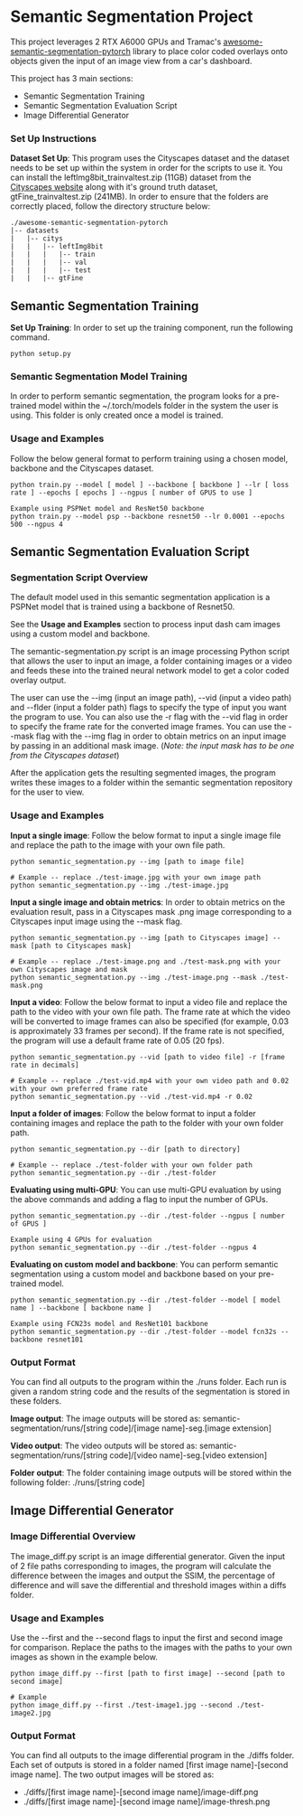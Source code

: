 # Semantic Segmentation Project

This project leverages 2 RTX A6000 GPUs and Tramac's [awesome-semantic-segmentation-pytorch](https://github.com/Tramac/awesome-semantic-segmentation-pytorch) library to place color coded overlays onto objects given the input of an image view from a car's dashboard.

This project has 3 main sections:
* Semantic Segmentation Training
* Semantic Segmentation Evaluation Script
* Image Differential Generator

### Set Up Instructions
**Dataset Set Up**: This program uses the Cityscapes dataset and the dataset needs to be set up within the system in order for the scripts to use it. You can install the leftImg8bit_trainvaltest.zip (11GB) dataset from the [Cityscapes website](https://www.cityscapes-dataset.com/login/) along with it's ground truth dataset, gtFine_trainvaltest.zip (241MB). In order to ensure that the folders are correctly placed, follow the directory structure below:
```
./awesome-semantic-segmentation-pytorch
|-- datasets
|   |-- citys
|   |   |-- leftImg8bit
|   |   |   |-- train
|   |   |   |-- val
|   |   |   |-- test
|   |   |-- gtFine
```

## Semantic Segmentation Training
**Set Up Training**: In order to set up the training component, run the following command.
```
python setup.py
```
### Semantic Segmentation Model Training

In order to perform semantic segmentation, the program looks for a pre-trained model within the ~/.torch/models folder
in the system the user is using. This folder is only created once a model is trained.

### Usage and Examples

Follow the below general format to perform training using a chosen model, backbone and the Cityscapes dataset.
```
python train.py --model [ model ] --backbone [ backbone ] --lr [ loss rate ] --epochs [ epochs ] --ngpus [ number of GPUS to use ]

Example using PSPNet model and ResNet50 backbone
python train.py --model psp --backbone resnet50 --lr 0.0001 --epochs 500 --ngpus 4
```

## Semantic Segmentation Evaluation Script

### Segmentation Script Overview

The default model used in this semantic segmentation application is a PSPNet model that is trained using a backbone of Resnet50.

See the **Usage and Examples** section to process input dash cam images using a custom model and backbone.

The semantic-segmentation.py script is an image processing Python script that allows the user to input an image, a folder containing images or a video and feeds these into the trained neural network model to get a color coded overlay output. 

The user can use the --img (input an image path), --vid (input a video path) and --flder (input a folder path) flags to specify the type of input you want the program to use. You can also use the -r flag with the --vid flag in order to specify the frame rate for the converted image frames. You can use the --mask flag with the --img flag in order to obtain metrics on an input image by passing in an additional mask image. (*Note: the input mask has to be one from the Cityscapes dataset*)

After the application gets the resulting segmented images, the program writes these images to a folder within the semantic segmentation repository for the user to view. 

### Usage and Examples

**Input a single image**:
Follow the below format to input a single image file and replace the path to the image with your own
file path.
```
python semantic_segmentation.py --img [path to image file]

# Example -- replace ./test-image.jpg with your own image path
python semantic_segmentation.py --img ./test-image.jpg
```

**Input a single image and obtain metrics**:
In order to obtain metrics on the evaluation result, pass in a Cityscapes mask .png image corresponding to a Cityscapes input image using the --mask flag.
```
python semantic_segmentation.py --img [path to Cityscapes image] --mask [path to Cityscapes mask]

# Example -- replace ./test-image.png and ./test-mask.png with your own Cityscapes image and mask
python semantic_segmentation.py --img ./test-image.png --mask ./test-mask.png
```

**Input a video**:
Follow the below format to input a video file and replace the path to the video with your own file path.
The frame rate at which the video will be converted to image frames can also be specified (for example, 0.03 is approximately 33 frames per second). If the frame rate is not specified, the program will use a default frame rate of 0.05 (20 fps).
```
python semantic_segmentation.py --vid [path to video file] -r [frame rate in decimals]

# Example -- replace ./test-vid.mp4 with your own video path and 0.02 with your own preferred frame rate
python semantic_segmentation.py --vid ./test-vid.mp4 -r 0.02
```

**Input a folder of images**:
Follow the below format to input a folder containing images and replace the path to the folder with your
own folder path.
```
python semantic_segmentation.py --dir [path to directory]

# Example -- replace ./test-folder with your own folder path
python semantic_segmentation.py --dir ./test-folder
```

**Evaluating using multi-GPU**:
You can use multi-GPU evaluation by using the above commands and adding a flag to input the number of GPUs.
```
python semantic_segmentation.py --dir ./test-folder --ngpus [ number of GPUS ]

Example using 4 GPUs for evaluation
python semantic_segmentation.py --dir ./test-folder --ngpus 4
```

**Evaluating on custom model and backbone**:
You can perform semantic segmentation using a custom model and backbone based on your pre-trained model.
```
python semantic_segmentation.py --dir ./test-folder --model [ model name ] --backbone [ backbone name ]

Example using FCN23s model and ResNet101 backbone
python semantic_segmentation.py --dir ./test-folder --model fcn32s --backbone resnet101
```

### Output Format
You can find all outputs to the program within the ./runs folder. Each run is given a random string code and the results of the segmentation is stored in these folders.

**Image output**:
The image outputs will be stored as: semantic-segmentation/runs/[string code]/[image name]-seg.[image extension]

**Video output**:
The video outputs will be stored as: semantic-segmentation/runs/[string code]/[video name]-seg.[video extension]

**Folder output**:
The folder containing image outputs will be stored within the following folder: ./runs/[string code]

## Image Differential Generator

### Image Differential Overview

The image_diff.py script is an image differential generator. Given the input of 2 file paths corresponding to images, the program will calculate the difference between the images and output the SSIM, the percentage of difference and will save the differential and threshold images within a diffs folder.

### Usage and Examples

Use the --first and the --second flags to input the first and second image for comparison. Replace the paths to the images with the paths to your own images as shown in the example below.
```
python image_diff.py --first [path to first image] --second [path to second image]

# Example
python image_diff.py --first ./test-image1.jpg --second ./test-image2.jpg
```

### Output Format
You can find all outputs to the image differential program in the ./diffs folder. Each set of outputs is  stored in a folder named [first image name]-[second image name]. The two output images will be stored as:
* ./diffs/[first image name]-[second image name]/image-diff.png
* ./diffs/[first image name]-[second image name]/image-thresh.png